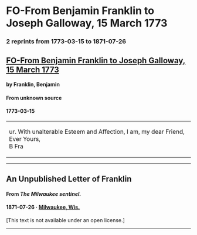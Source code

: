 
# FO-From Benjamin Franklin to Joseph Galloway, 15 March 1773

### 2 reprints from 1773-03-15 to 1871-07-26

## [FO-From Benjamin Franklin to Joseph Galloway, 15 March 1773](https://founders.archives.gov/documents/Franklin/01-20-02-0069)

#### by Franklin, Benjamin

#### From unknown source

#### 1773-03-15

<table style="width: 100%;"><tr><td style="width: 50%">

ur. With unalterable Esteem and Affection, I am, my dear Friend, Ever Yours,   
B Fra
</td></tr></table>

---

## An Unpublished Letter of Franklin

#### From _The Milwaukee sentinel._

#### 1871-07-26 &middot; [Milwaukee, Wis.](http://dbpedia.org/resource/Milwaukee)

[This text is not available under an open license.]

---

